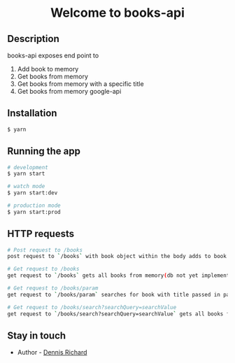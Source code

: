 <h1 align="center">Welcome to books-api</h1>

## Description

books-api exposes end point to

1. Add book to memory
2. Get books from memory
3. Get books from memory with a specific title
4. Get books from memory google-api

## Installation

```bash
$ yarn
```

## Running the app

```bash
# development
$ yarn start

# watch mode
$ yarn start:dev

# production mode
$ yarn start:prod
```

## HTTP requests

```bash
# Post request to /books
post request to `/books` with book object within the body adds to book to memory(db not yet implemented)

# Get request to /books
get request to `/books` gets all books from memory(db not yet implemented)

# Get request to /books/param
get request to `/books/param` searches for book with title passed in param and gets all books from memory(db not yet connected) that matches title

# Get request to /books/search?searchQuery=searchValue
get request to `/books/search?searchQuery=searchValue` gets all books from google-api, trims the response and returs parse meta data.
```

## Stay in touch

- Author - [Dennis Richard](https://www.linkedin.com/in/dennis-richard-3176737/)
